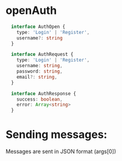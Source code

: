 # openAuth

```TypeScript
  interface AuthOpen {
    type: 'Login' | 'Register',
    username?: string
  }

  interface AuthRequest {
    type: 'Login' | 'Register',
    username: string,
    password: string,
    email?: string,
  }

  interface AuthResponse {
    success: boolean,
    error: Array<string>
  }
```

# Sending messages:

Messages are sent in JSON format (args[0])
